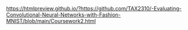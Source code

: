 https://htmlpreview.github.io/?https://github.com/TAX2310/-Evaluating-Convolutional-Neural-Networks-with-Fashion-MNIST/blob/main/Coursework2.html
